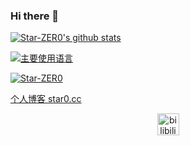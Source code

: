 ### Hi there 👋

[![Star-ZER0's github stats](https://github-readme-stats.vercel.app/api?username=Star-ZER0&locale=cn)](https://github.com/Star-ZER0)

[![主要使用语言](https://github-readme-stats.vercel.app/api/top-langs/?username=Star-ZER0&locale=cn)](https://github.com/Star-ZER0)

[![Star-ZER0](https://count.getloli.com/get/@Star-ZER0)](https://github.com/Star-ZER0)

[个人博客 star0.cc](https://star0.cc)

<p align="center">
<a href="https://space.bilibili.com/59400856" target="_blank">
  <img alt="bilibili@星澪Star_ZER0" width="35px" src="https://www.bilibili.com/favicon.ico" />
</a>
</p>
